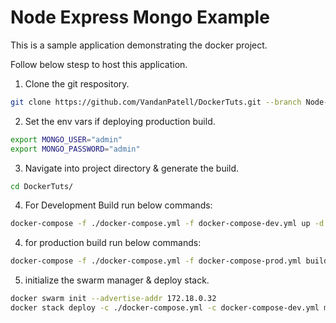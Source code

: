 # Node Express Mongo Example

This is a sample application demonstrating the docker project.

Follow below stesp to host this application. 

1. Clone the git respository.
```bash
git clone https://github.com/VandanPatell/DockerTuts.git --branch Node-JS
```

2. Set the env vars if deploying production build.
```bash
export MONGO_USER="admin"
export MONGO_PASSWORD="admin"
```

3. Navigate into project directory & generate the build.
```bash 
cd DockerTuts/
```

4. For Development Build run below commands: 
```bash
docker-compose -f ./docker-compose.yml -f docker-compose-dev.yml up -d --build
```

4. for production build run below commands:
```bash
docker-compose -f ./docker-compose.yml -f docker-compose-prod.yml build --no-cache
```

5. initialize the swarm manager & deploy stack.
```bash
docker swarm init --advertise-addr 172.18.0.32
docker stack deploy -c ./docker-compose.yml -c docker-compose-dev.yml mynodeapp
```
